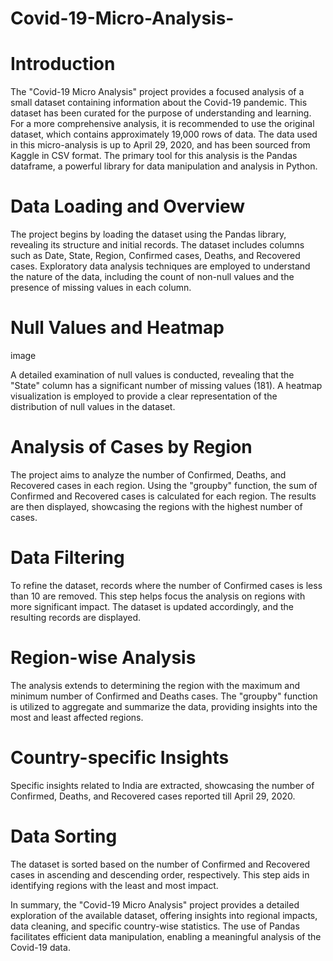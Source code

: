 # Covid-19-Micro-Analysis-
# Introduction

The "Covid-19 Micro Analysis" project provides a focused analysis of a small dataset containing information about the Covid-19 pandemic. This dataset has been curated for the purpose of understanding and learning. For a more comprehensive analysis, it is recommended to use the original dataset, which contains approximately 19,000 rows of data. The data used in this micro-analysis is up to April 29, 2020, and has been sourced from Kaggle in CSV format. The primary tool for this analysis is the Pandas dataframe, a powerful library for data manipulation and analysis in Python.

# Data Loading and Overview

The project begins by loading the dataset using the Pandas library, revealing its structure and initial records. The dataset includes columns such as Date, State, Region, Confirmed cases, Deaths, and Recovered cases. Exploratory data analysis techniques are employed to understand the nature of the data, including the count of non-null values and the presence of missing values in each column.

# Null Values and Heatmap

image

A detailed examination of null values is conducted, revealing that the "State" column has a significant number of missing values (181). A heatmap visualization is employed to provide a clear representation of the distribution of null values in the dataset.

# Analysis of Cases by Region

The project aims to analyze the number of Confirmed, Deaths, and Recovered cases in each region. Using the "groupby" function, the sum of Confirmed and Recovered cases is calculated for each region. The results are then displayed, showcasing the regions with the highest number of cases.

# Data Filtering

To refine the dataset, records where the number of Confirmed cases is less than 10 are removed. This step helps focus the analysis on regions with more significant impact. The dataset is updated accordingly, and the resulting records are displayed.

# Region-wise Analysis

The analysis extends to determining the region with the maximum and minimum number of Confirmed and Deaths cases. The "groupby" function is utilized to aggregate and summarize the data, providing insights into the most and least affected regions.

# Country-specific Insights

Specific insights related to India are extracted, showcasing the number of Confirmed, Deaths, and Recovered cases reported till April 29, 2020.

# Data Sorting

The dataset is sorted based on the number of Confirmed and Recovered cases in ascending and descending order, respectively. This step aids in identifying regions with the least and most impact.

In summary, the "Covid-19 Micro Analysis" project provides a detailed exploration of the available dataset, offering insights into regional impacts, data cleaning, and specific country-wise statistics. The use of Pandas facilitates efficient data manipulation, enabling a meaningful analysis of the Covid-19 data.
